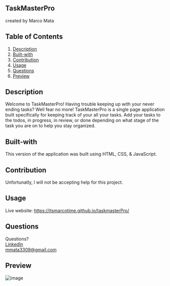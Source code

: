 ## TaskMasterPro
created by Marco Mata

## Table of Contents
1. [Description](#description)
2. [Built-with](#built-with)
3. [Contribution](#contribution)
4. [Usage](#usage)
6. [Questions](#questions)
7. [Preview](#preview)

## Description
Welcome to TaskMasterPro! Having trouble keeping up with your never ending tasks? Well fear no more! TaskMasterPro is a single page application built specifically for keeping track of your all your tasks. Add your tasks to the todos, in progress, in review, or done depending on what stage of the task you are on to help you stay organized.

## Built-with
This version of the application was built using HTML, CSS, & JavaScript.

## Contribution
Unfortunatly, I will not be accepting help for this project.

## Usage
Live website: https://itsmarcotime.github.io/taskmasterPro/

## Questions
Questions? <br /> 
<a href="https://www.linkedin.com/in/marco-mata-8165bb175/">LinkedIn</a><br />
mmata3309@gmail.com

## Preview
![image](https://user-images.githubusercontent.com/101440634/209607452-4fa706d9-e2a2-4fd9-ac7b-40f637894ce3.png)